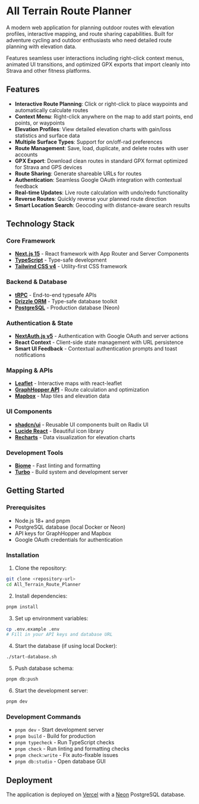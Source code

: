 # All Terrain Route Planner

A modern web application for planning outdoor routes with elevation profiles, interactive mapping, and route sharing capabilities. Built for adventure cycling and outdoor enthusiasts who need detailed route planning with elevation data.

Features seamless user interactions including right-click context menus, animated UI transitions, and optimized GPX exports that import cleanly into Strava and other fitness platforms.

## Features

- **Interactive Route Planning**: Click or right-click to place waypoints and automatically calculate routes
- **Context Menu**: Right-click anywhere on the map to add start points, end points, or waypoints
- **Elevation Profiles**: View detailed elevation charts with gain/loss statistics and surface data
- **Multiple Surface Types**: Support for on/off-rad preferences
- **Route Management**: Save, load, duplicate, and delete routes with user accounts
- **GPX Export**: Download clean routes in standard GPX format optimized for Strava and GPS devices
- **Route Sharing**: Generate shareable URLs for routes
- **Authentication**: Seamless Google OAuth integration with contextual feedback
- **Real-time Updates**: Live route calculation with undo/redo functionality
- **Reverse Routes**: Quickly reverse your planned route direction
- **Smart Location Search**: Geocoding with distance-aware search results

## Technology Stack

### Core Framework
- **[Next.js 15](https://nextjs.org)** - React framework with App Router and Server Components
- **[TypeScript](https://www.typescriptlang.org/)** - Type-safe development
- **[Tailwind CSS v4](https://tailwindcss.com)** - Utility-first CSS framework

### Backend & Database
- **[tRPC](https://trpc.io)** - End-to-end typesafe APIs
- **[Drizzle ORM](https://orm.drizzle.team)** - Type-safe database toolkit
- **[PostgreSQL](https://www.postgresql.org/)** - Production database (Neon)

### Authentication & State
- **[NextAuth.js v5](https://next-auth.js.org)** - Authentication with Google OAuth and server actions
- **React Context** - Client-side state management with URL persistence
- **Smart UI Feedback** - Contextual authentication prompts and toast notifications

### Mapping & APIs
- **[Leaflet](https://leafletjs.com/)** - Interactive maps with react-leaflet
- **[GraphHopper API](https://www.graphhopper.com/)** - Route calculation and optimization
- **[Mapbox](https://www.mapbox.com/)** - Map tiles and elevation data

### UI Components
- **[shadcn/ui](https://ui.shadcn.com/)** - Reusable UI components built on Radix UI
- **[Lucide React](https://lucide.dev/)** - Beautiful icon library
- **[Recharts](https://recharts.org/)** - Data visualization for elevation charts

### Development Tools
- **[Biome](https://biomejs.dev/)** - Fast linting and formatting
- **[Turbo](https://turbo.build/)** - Build system and development server

## Getting Started

### Prerequisites
- Node.js 18+ and pnpm
- PostgreSQL database (local Docker or Neon)
- API keys for GraphHopper and Mapbox
- Google OAuth credentials for authentication

### Installation

1. Clone the repository:
```bash
git clone <repository-url>
cd All_Terrain_Route_Planner
```

2. Install dependencies:
```bash
pnpm install
```

3. Set up environment variables:
```bash
cp .env.example .env
# Fill in your API keys and database URL
```

4. Start the database (if using local Docker):
```bash
./start-database.sh
```

5. Push database schema:
```bash
pnpm db:push
```

6. Start the development server:
```bash
pnpm dev
```

### Development Commands

- `pnpm dev` - Start development server
- `pnpm build` - Build for production
- `pnpm typecheck` - Run TypeScript checks
- `pnpm check` - Run linting and formatting checks
- `pnpm check:write` - Fix auto-fixable issues
- `pnpm db:studio` - Open database GUI

## Deployment

The application is deployed on [Vercel](https://vercel.com/) with a [Neon](https://neon.tech/) PostgreSQL database.
